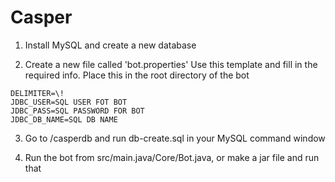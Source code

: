 # Casper

1. Install MySQL and create a new database

2. Create a new file called 'bot.properties'
  Use this template and fill in the required info.
  Place this in the root directory of the bot
  ```
  DELIMITER=\!
  JDBC_USER=SQL USER FOT BOT
  JDBC_PASS=SQL PASSWORD FOR BOT
  JDBC_DB_NAME=SQL DB NAME
  ```
3. Go to /casperdb and run db-create.sql in your MySQL command window

4. Run the bot from src/main.java/Core/Bot.java, or make a jar file and run that
   
